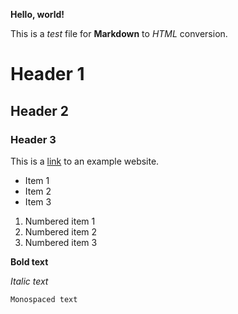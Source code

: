 **Hello, world!**

This is a *test* file for **Markdown** to *HTML* conversion.

# Header 1

## Header 2

### Header 3

This is a [link](https://www.example.com) to an example website.

- Item 1
- Item 2
- Item 3

1. Numbered item 1
2. Numbered item 2
3. Numbered item 3

**Bold text**

*Italic text*

`Monospaced text`

